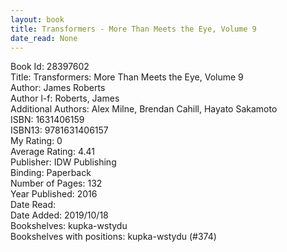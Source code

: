 ```yaml
---
layout: book
title: Transformers - More Than Meets the Eye, Volume 9
date_read: None
---
```


Book Id: 28397602<br />
Title: Transformers: More Than Meets the Eye, Volume 9<br />
Author: James Roberts<br />
Author l-f: Roberts, James<br />
Additional Authors: Alex Milne, Brendan Cahill, Hayato Sakamoto<br />
ISBN: 1631406159<br />
ISBN13: 9781631406157<br />
My Rating: 0<br />
Average Rating: 4.41<br />
Publisher: IDW Publishing<br />
Binding: Paperback<br />
Number of Pages: 132<br />
Year Published: 2016<br />
Date Read: <br />
Date Added: 2019/10/18<br />
Bookshelves: kupka-wstydu<br />
Bookshelves with positions: kupka-wstydu (#374)<br />

